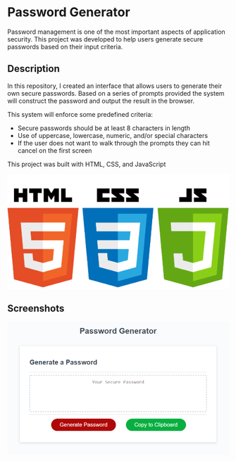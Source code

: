 # Password Generator

Password management is one of the most important aspects of application security. This project was developed to help users generate secure passwords based on their input criteria.

## Description

In this repository, I created an interface that allows users to generate their own secure passwords. Based on a series of prompts provided the system will construct the password and output the result in the browser.

This system will enforce some predefined criteria:
- Secure passwords should be at least 8 characters in length
- Use of uppercase, lowercase, numeric, and/or special characters
- If the user does not want to walk through the prompts they can hit cancel on the first screen

This project was built with HTML, CSS, and JavaScript

![tech stack](./images/html-css-js.png)

## Screenshots

![pwd-generator](./images/pwd-generator.png)